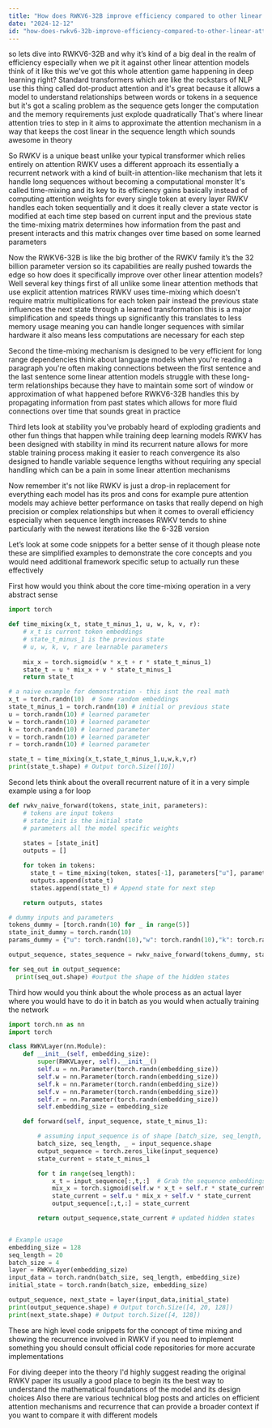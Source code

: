 ```yaml
---
title: "How does RWKV6-32B improve efficiency compared to other linear attention models?"
date: "2024-12-12"
id: "how-does-rwkv6-32b-improve-efficiency-compared-to-other-linear-attention-models"
---
```


 so lets dive into RWKV6-32B and why it’s kind of a big deal in the realm of efficiency especially when we pit it against other linear attention models think of it like this we've got this whole attention game happening in deep learning right? Standard transformers which are like the rockstars of NLP use this thing called dot-product attention and it's great because it allows a model to understand relationships between words or tokens in a sequence but it's got a scaling problem as the sequence gets longer the computation and the memory requirements just explode quadratically That's where linear attention tries to step in it aims to approximate the attention mechanism in a way that keeps the cost linear in the sequence length which sounds awesome in theory

So RWKV is a unique beast unlike your typical transformer which relies entirely on attention RWKV uses a different approach its essentially a recurrent network with a kind of built-in attention-like mechanism that lets it handle long sequences without becoming a computational monster It's called time-mixing and its key to its efficiency gains basically instead of computing attention weights for every single token at every layer RWKV handles each token sequentially and it does it really clever a state vector is modified at each time step based on current input and the previous state the time-mixing matrix determines how information from the past and present interacts and this matrix changes over time based on some learned parameters

Now the RWKV6-32B is like the big brother of the RWKV family it’s the 32 billion parameter version so its capabilities are really pushed towards the edge so how does it specifically improve over other linear attention models? Well several key things first of all unlike some linear attention methods that use explicit attention matrices RWKV uses time-mixing which doesn't require matrix multiplications for each token pair instead the previous state influences the next state through a learned transformation this is a major simplification and speeds things up significantly this translates to less memory usage meaning you can handle longer sequences with similar hardware it also means less computations are necessary for each step

Second the time-mixing mechanism is designed to be very efficient for long range dependencies think about language models when you're reading a paragraph you're often making connections between the first sentence and the last sentence some linear attention models struggle with these long-term relationships because they have to maintain some sort of window or approximation of what happened before RWKV6-32B handles this by propagating information from past states which allows for more fluid connections over time that sounds great in practice

Third lets look at stability you’ve probably heard of exploding gradients and other fun things that happen while training deep learning models RWKV has been designed with stability in mind its recurrent nature allows for more stable training process making it easier to reach convergence its also designed to handle variable sequence lengths without requiring any special handling which can be a pain in some linear attention mechanisms

Now remember it's not like RWKV is just a drop-in replacement for everything each model has its pros and cons for example pure attention models may achieve better performance on tasks that really depend on high precision or complex relationships but when it comes to overall efficiency especially when sequence length increases RWKV tends to shine particularly with the newest iterations like the 6-32B version

Let’s look at some code snippets for a better sense of it though please note these are simplified examples to demonstrate the core concepts and you would need additional framework specific setup to actually run these effectively

First how would you think about the core time-mixing operation in a very abstract sense
```python
import torch

def time_mixing(x_t, state_t_minus_1, u, w, k, v, r):
    # x_t is current token embeddings
    # state_t_minus_1 is the previous state
    # u, w, k, v, r are learnable parameters
    
    mix_x = torch.sigmoid(w * x_t + r * state_t_minus_1) 
    state_t = u * mix_x + v * state_t_minus_1
    return state_t

# a naive example for demonstration - this isnt the real math
x_t = torch.randn(10)  # Some random embeddings
state_t_minus_1 = torch.randn(10) # initial or previous state
u = torch.randn(10) # learned parameter
w = torch.randn(10) # learned parameter
k = torch.randn(10) # learned parameter
v = torch.randn(10) # learned parameter
r = torch.randn(10) # learned parameter

state_t = time_mixing(x_t,state_t_minus_1,u,w,k,v,r)
print(state_t.shape) # Output torch.Size([10])
```

Second lets think about the overall recurrent nature of it in a very simple example using a for loop

```python
def rwkv_naive_forward(tokens, state_init, parameters):
    # tokens are input tokens
    # state_init is the initial state
    # parameters all the model specific weights
    
    states = [state_init]
    outputs = []

    for token in tokens:
      state_t = time_mixing(token, states[-1], parameters["u"], parameters["w"], parameters["k"], parameters["v"],parameters["r"])
      outputs.append(state_t)
      states.append(state_t) # Append state for next step

    return outputs, states

# dummy inputs and parameters
tokens_dummy = [torch.randn(10) for _ in range(5)]
state_init_dummy = torch.randn(10)
params_dummy = {"u": torch.randn(10),"w": torch.randn(10),"k": torch.randn(10),"v": torch.randn(10),"r": torch.randn(10)}

output_sequence, states_sequence = rwkv_naive_forward(tokens_dummy, state_init_dummy, params_dummy)

for seq_out in output_sequence:
  print(seq_out.shape) #output the shape of the hidden states
```
Third how would you think about the whole process as an actual layer where you would have to do it in batch as you would when actually training the network

```python
import torch.nn as nn
import torch

class RWKVLayer(nn.Module):
    def __init__(self, embedding_size):
        super(RWKVLayer, self).__init__()
        self.u = nn.Parameter(torch.randn(embedding_size))
        self.w = nn.Parameter(torch.randn(embedding_size))
        self.k = nn.Parameter(torch.randn(embedding_size))
        self.v = nn.Parameter(torch.randn(embedding_size))
        self.r = nn.Parameter(torch.randn(embedding_size))
        self.embedding_size = embedding_size

    def forward(self, input_sequence, state_t_minus_1):

        # assuming input_sequence is of shape [batch_size, seq_length, embedding_size]
        batch_size, seq_length, _ = input_sequence.shape
        output_sequence = torch.zeros_like(input_sequence)
        state_current = state_t_minus_1

        for t in range(seq_length):
            x_t = input_sequence[:,t,:]  # Grab the sequence embeddings one at a time
            mix_x = torch.sigmoid(self.w * x_t + self.r * state_current)
            state_current = self.u * mix_x + self.v * state_current
            output_sequence[:,t,:] = state_current

        return output_sequence,state_current # updated hidden states


# Example usage
embedding_size = 128
seq_length = 20
batch_size = 4
layer = RWKVLayer(embedding_size)
input_data = torch.randn(batch_size, seq_length, embedding_size)
initial_state = torch.randn(batch_size, embedding_size)

output_sequence, next_state = layer(input_data,initial_state)
print(output_sequence.shape) # Output torch.Size([4, 20, 128])
print(next_state.shape) # Output torch.Size([4, 128])
```
These are high level code snippets for the concept of time mixing and showing the recurrence involved in RWKV if you need to implement something you should consult official code repositories for more accurate implementations

For diving deeper into the theory I'd highly suggest reading the original RWKV paper its usually a good place to begin its the best way to understand the mathematical foundations of the model and its design choices Also there are various technical blog posts and articles on efficient attention mechanisms and recurrence that can provide a broader context if you want to compare it with different models
